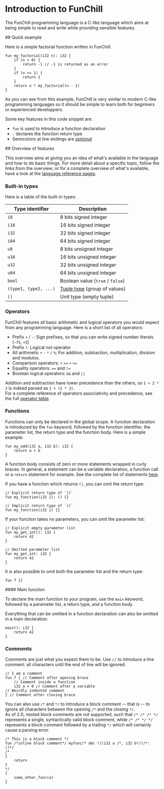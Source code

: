 # Introduction to FunChill

The FunChill programming language is a C-like language which aims at being simple to read and write while providing sensible features.

## Quick example

Here is a simple factorial function written in FunChill.

```
fun my_factorial(i32 n): i32 {
    if (n < 0) {
        return -1 // -1 is returned as an error
    }
    if (n <= 1) {
        return 1
    }
    return n * my_factorial(n - 1)
}
```

As you can see from this example, FunChill is very similar to modern C-like programming languages so it should be simple to learn both for beginners or experienced developpers.

Some key features in this code snippet are:

- `fun` is used to introduce a function declaration
- `:` declares the function return type
- Semicolons at line endings are *[optional](./link/to/explanation/of/end-of-statements)*

## Overview of features

This overview aims at giving you an idea of what's available in the language and how to do basic things. For more detail about a specific topic, follow the links from the overview; or for a complete overview of what's available, have a look at the [language reference pages](./reference/index.md).

### Built-in types

Here is a table of the built-in types:

| Type identifier       | Description                                           |
|-----------------------|-------------------------------------------------------|
| `i8`                  | 8  bits   signed integer                              |
| `i16`                 | 16 bits   signed integer                              |
| `i32`                 | 32 bits   signed integer                              |
| `i64`                 | 64 bits   signed integer                              |
| `u8`                  | 8  bits unsigned integer                              |
| `u16`                 | 16 bits unsigned integer                              |
| `u32`                 | 32 bits unsigned integer                              |
| `u64`                 | 64 bits unsigned integer                              |
| `bool`                | Boolean value (`true` / `false`)                      |
| `(type1, type2, ...)` | [Tuple type](./types.md#tuple) (group of values)      |
| `()`                  | Unit type (empty tuple)                               |

### Operators

FunChill features all basic arithmetic and logical operators you would expect from any programming language. Here is a short list of all operators:

- Prefix `+` / `-`: Sign prefixes, so that you can write signed number literals (`-75`, `+3`)
- Prefix `!`: Logical not operator
- All arithmetic `+` `-` `*` `/` `%`: For addition, subtraction, multiplication, division and modulus.
- Comparison operators: `>` `>=` `<` `<=`
- Equality operators: `==` and `!=`
- Boolean logical operators: `&&` and `||`

Addition and subtraction have lower precedence than the others, so `1 + 2 * 3` is indeed parsed as `1 + (2 * 3)`.  
For a complete reference of operators associativity and precedence, see the full [operator table](./reference/operator_table.md).

### Functions

Functions can only be declared in the global scope. A function declaration is introduced by the `fun` keyword, followed by the function identifier, the parameter list, the return type and the function body.
Here is a simple example:
```
fun my_add(i32 a, i32 b): i32 {
    return a + b
}
```

A function body consists of zero or more statements wrapped in curly braces. In general, a statement can be a variable declaration, a function call or a `return` statement for example. See the complete list of statements [here]().

If you have a function which returns `()`, you can omit the return type:
```
// Explicit return type of `()`
fun my_function(i32 i): () {}

// Implicit return type of `()`
fun my_function(i32 i) {}
```

If your function takes no parameters, you can omit the parameter list:
```
// Explicit empty parameter list
fun my_get_int(): i32 {
    return 42
}

// Omitted parameter list
fun my_get_int: i32 {
    return 42
}
```

It is also possible to omit both the parameter list and the return type:
```
fun f {}
```

#### Main function

To declare the main function to your program, use the `main` keyword, followed by a parameter list, a return type, and a function body.

Everything that can be omitted in a function declaration can also be omitted in a main declaration.

```
main(): i32 {
    return 42
}
```

### Comments

Comments are just what you expect them to be. Use `//` to introduce a line comment: all characters until the end of line will be ignored.
```
// I am a comment
fun f { // Comment after opening brace
    // Comment inside a function
    i32 a = 0 // Comment after a variable
// Weirdly indented comment
} // Comment after closing brace
```

You can also use `/*` and `*/` to introduce a block comment -- that is -- to ignore all characters between the opening `/*` and the closing `*/`.  
As of 2.0, nested block comments are not supported, such that `/* /* /* */` represents a single, syntactically valid block comment, while `/* /* */ */` represents a block comment followed by a trailing `*/` which will certainly cause a parsing error.

```
/* This is a block comment */
fun /*inline block comment*/ myfunc/* abc */(i32 a /*, i32 b*/)/*: ()*/
/*
{
    return
}
*/
{
    some_other_func(a)
}
```
